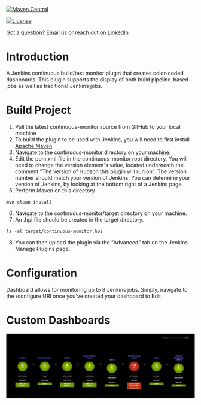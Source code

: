 [![Maven Central](https://maven-badges.herokuapp.com/maven-central/com.pacificwebconsulting.core/continuous-monitor/badge.svg?style=plastic)](https://maven-badges.herokuapp.com/maven-central/com.pacificwebconsulting.core/continuous-monitor)

[![License](https://img.shields.io/badge/License-BSD%203--Clause-blue.svg)](https://opensource.org/licenses/BSD-3-Clause)

Got a question?  [Email us](http://www.pacificwebconsulting.com/contact/) or reach out on [LinkedIn](https://www.linkedin.com/in/alombardo/) 

# Introduction
A Jenkins continuous build/test monitor plugin that creates color-coded dashboards.  This plugin supports the display of
both build pipeline-based jobs as well as traditional Jenkins jobs.

# Build Project
1.  Pull the latest continuous-monitor source from GitHub to your local machine
2.  To build the plugin to be used with Jenkins, you will need to first install [Apache Maven](http://maven.apache.org/download.cgi/) 
3.  Navigate to the continuous-monitor directory on your machine. 
4.  Edit the pom.xml file in the continuous-monitor root directory.  You will need to change the version element's value, located 
underneath the comment "The version of Hudson this plugin will run on". The version number should match your version 
of Jenkins.  You can determine your version of Jenkins, by looking at the bottom right of a Jenkins page.
5.  Perform Maven on this directory
```
mvn clean install 
``` 
6.  Navigate to the continuous-monitor/target directory on your machine.
7.  An .hpi file should be created in the target directory. 
```
ls -al target/continuous-monitor.hpi
```
8.  You can then upload the plugin via the "Advanced" tab on the Jenkins Manage Plugins page.

# Configuration
Dashboard allows for monitoring up to 8 Jenkins jobs.  Simply, navigate to the /configure URI once you've created
your dashboard to Edit.

# Custom Dashboards
![Sample](screenshots/sample.png "Sample Custom Dashboard")


